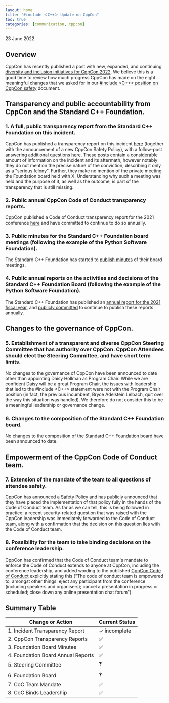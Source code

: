 ```yaml
---
layout: home
title: "#include ＜C++＞ Update on CppCon"
toc: true
categories: [communication, cppcon]
---
```


23 June 2022

## Overview

CppCon has recently published a post with new, expanded, and continuing [diversity and inclusion initiatives for CppCon 2022](https://cppcon.org/diversity-2022/). We believe this is a good time to review how much progress CppCon has made on the eight meaningful changes that we asked for in our [#include <C++> position on CppCon safety](https://www.includecpp.org/posts/20220314-communication-cppcon/) document.


## Transparency and public accountability from CppCon and the Standard C++ Foundation.

### 1. A full, public transparency report from the Standard C++ Foundation on this incident.

CppCon has published a transparency report on this incident [here](https://cppcon.org/announcing-cppcon-safety-policy/) (together with the announcement of a new CppCon Safety Policy), with a follow-post answering additional questions [here](https://cppcon.org/answering-your-questions-about-our-case-transparency-report-and-safety-policy/). These posts contain a considerable amount of information on the incident and its aftermath, however notably they do not mention the precise nature of the conviction, describing it only as a "serious felony". Further, they make no mention of the private meeting the Foundation board held with X. Understanding why such a meeting was held and the purpose of it, as well as the outcome, is part of the transparency that is still missing.

### 2. Public annual CppCon Code of Conduct transparency reports.

CppCon published a Code of Conduct transparency report for the 2021 conference [here](https://cppcon.org/cppcon-2021-transparency-report/) and have committed to continue to do so annually.

### 3. Public minutes for the Standard C++ Foundation board meetings (following the example of the Python Software Foundation).

The Standard C++ Foundation has started to [publish minutes](https://isocpp.org/about/board-meeting-minutes) of their board meetings.

### 4. Public annual reports on the activities and decisions of the Standard C++ Foundation Board (following the example of the Python Software Foundation).

The Standard C++ Foundation has published an [annual report for the 2021 fiscal year](https://isocpp.org/blog/2022/03/standard-cpp-foundation-annual-report-for-fiscal-year-2021), and [publicly committed](https://isocpp.org/about/annual-reports) to continue to publish these reports annually.

## Changes to the governance of CppCon.

### 5. Establishment of a transparent and diverse CppCon Steering Committee that has authority over CppCon. CppCon Attendees should elect the Steering Committee, and have short term limits.

No changes to the governance of CppCon have been announced to date other than appointing Daisy Hollman as Program Chair. While we are confident Daisy will be a great Program Chair, the issues with leadership that led to the #include <C++> statement were not with the Program Chair position (in fact, the previous incumbent, Bryce Adelstein Lelbach, quit over the way this situation was handled). We therefore do not consider this to be a meaningful leadership or governance change.

### 6. Changes to the composition of the Standard C++ Foundation board.

No changes to the composition of the Standard C++ Foundation board have been announced to date.

## Empowerment of the CppCon Code of Conduct team.

### 7. Extension of the mandate of the team to all questions of attendee safety.

CppCon has announced a [Safety Policy](https://cppcon.org/safetypolicy/) and has publicly announced that they have placed the implementation of that policy fully in the hands of the Code of Conduct team. As far as we can tell, this is being followed in practice: a recent security-related question that was raised with the CppCon leadership was immediately forwarded to the Code of Conduct team, along with a confirmation that the decision on this question lies with the Code of Conduct team.

### 8. Possibility for the team to take binding decisions on the conference leadership.

CppCon has confirmed that the Code of Conduct team's mandate to enforce the Code of Conduct extends to anyone at CppCon, including the conference leadership, and added wording to the published [CppCon Code of Conduct](https://github.com/CppCon/CppConCodeOfConduct/blob/master/code_of_conduct.md) explicitly stating this ("The code of conduct team is empowered to, amongst other things: eject any participant from the conference (including speakers and organisers); cancel a presentation in progress or scheduled; close down any online presentation chat forum").

## Summary Table


| Change or Action                   | Current Status |
|------------------------------------|----------------|
| 1. Incident Transparency Report    | ✓ incomplete   |
| 2. CppCon Transparency Reports     | ✅              |
| 3. Foundation Board Minutes        | ✅              | 
| 4. Foundation Board Annual Reports | ✅              | 
| 5. Steering Committee              | ❓              | 
| 6. Foundation Board                | ❓              | 
| 7. CoC Team Mandate                | ✅              | 
| 8. CoC Binds Leadership            | ✅              | 